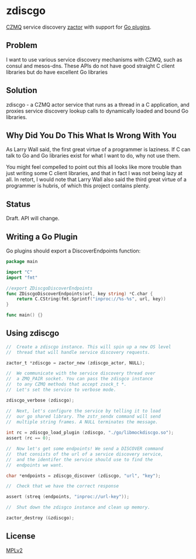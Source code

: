 # zdiscgo
[CZMQ](http://github.com/zeromq/czmq) service discovery [zactor](http://czmq.zeromq.org/czmq4-0:zactor) with support for [Go plugins](https://medium.com/learning-the-go-programming-language/calling-go-functions-from-other-languages-4c7d8bcc69bf#.hguiewq19).

## Problem
I want to use various service discovery mechanisms with CZMQ, such as consul and mesos-dns. These APIs do not have good straight C client libraries but do have excellent Go libraries

## Solution
zdiscgo - a CZMQ actor service that runs as a thread in a C application, and proxies service discovery lookup calls to dynamically loaded and bound Go libraries.

## Why Did You Do This What Is Wrong With You
As Larry Wall said, the first great virtue of a programmer is laziness. If C can talk to Go and Go libraries exist for what I want to do, why not use them.

You might feel compelled to point out this all looks like more trouble than just writing some C client libraries, and that
in fact I was not being lazy at all. In retort, I would note that Larry Wall also said the third great virtue of a programmer
is hubris, of which this project contains plenty.

## Status
Draft. API will change.

## Writing a Go Plugin

Go plugins should export a DiscoverEndpoints function:

```go
package main

import "C"
import "fmt"

//export ZDiscgoDiscoverEndpoints
func ZDiscgoDiscoverEndpoints(url, key string) *C.char {
	return C.CString(fmt.Sprintf("inproc://%s-%s", url, key))
}

func main() {}
```

## Using zdiscgo

```c
//  Create a zdiscgo instance. This will spin up a new OS level
//  thread that will handle service discovery requests.

zactor_t *zdiscgo = zactor_new (zdiscgo_actor, NULL);

//  We communicate with the service discovery thread over
//  a ZMQ_PAIR socket. You can pass the zdisgco instance
//  to any CZMQ methods that accept zsock_t *. 
//  Let's set the service to verbose mode.

zdiscgo_verbose (zdiscgo);

//  Next, let's configure the service by telling it to load 
//  our go shared library. The zstr_sendx command will send
//  multiple string frames. A NULL terminates the message.
    
int rc = zdiscgo_load_plugin (zdiscgo, "./go/libmockdiscgo.so");
assert (rc == 0);

//  Now let's get some endpoints! We send a DISCOVER command
//  that consists of the url of a service discovery service,
//  and the identifer the service should use to find the 
//  endpoints we want.

char *endpoints = zdiscgo_discover (zdiscgo, "url", "key");

//  Check that we have the correct response

assert (streq (endpoints, "inproc://url-key"));

//  Shut down the zdisgco instance and clean up memory.

zactor_destroy (&zdiscgo);
```

## License
[MPLv2](https://github.com/taotetek/zdiscgo)
